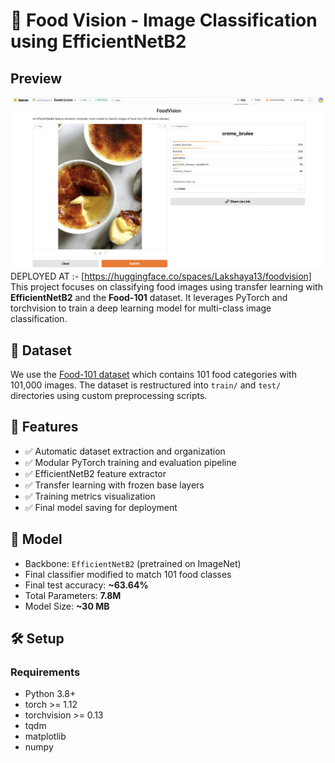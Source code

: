 
# 🍕 Food Vision - Image Classification using EfficientNetB2
## Preview
![App Screenshot](demo.jpg)  <!-- replace with your actual file name -->
DEPLOYED AT :- [https://huggingface.co/spaces/Lakshaya13/foodvision]
This project focuses on classifying food images using transfer learning with **EfficientNetB2** and the **Food-101** dataset. It leverages PyTorch and torchvision to train a deep learning model for multi-class image classification.

## 📁 Dataset

We use the [Food-101 dataset](https://data.vision.ee.ethz.ch/cvl/datasets_extra/food-101/) which contains 101 food categories with 101,000 images. The dataset is restructured into `train/` and `test/` directories using custom preprocessing scripts.


## 🚀 Features

- ✅ Automatic dataset extraction and organization
- ✅ Modular PyTorch training and evaluation pipeline
- ✅ EfficientNetB2 feature extractor
- ✅ Transfer learning with frozen base layers
- ✅ Training metrics visualization
- ✅ Final model saving for deployment

## 🧠 Model

- Backbone: `EfficientNetB2` (pretrained on ImageNet)
- Final classifier modified to match 101 food classes
- Final test accuracy: **~63.64%**
- Total Parameters: **7.8M**
- Model Size: **~30 MB**

## 🛠️ Setup

### Requirements

- Python 3.8+
- torch >= 1.12
- torchvision >= 0.13
- tqdm
- matplotlib
- numpy



